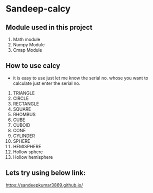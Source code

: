 # Sandeep-calcy

## Module used in this project
1. Math module
2. Numpy Module
3. Cmap Module 

## How to use calcy

* it is easy to use just let me know the serial no. whose you want to calculate just enter the serial no.
1. TRIANGLE
2. CIRCLE
3. RECTANGLE
4. SQUARE
5. RHOMBUS
6. CUBE
7. CUBOID
8. CONE
9. CYLINDER
10. SPHERE
11. HEMISPHERE
12. Hollow sphere
13. Hollow hemisphere


## Lets try using below link: 
https://sandeepkumar3869.github.io/
